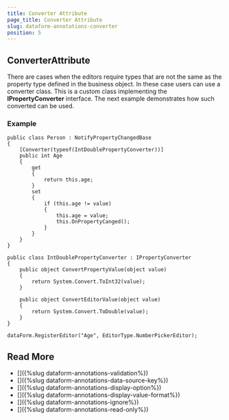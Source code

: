 ```yaml
---
title: Converter Attribute
page_title: Converter Attribute
slug: dataform-annotations-converter
position: 5
---
```


## ConverterAttribute

There are cases when the editors require types that are not the same as the property type defined in the business object. In these case users can use a converter class. This is a custom class implementing the **IPropertyConverter** interface. The next example demonstrates how such converted can be used.

### Example

	public class Person : NotifyPropertyChangedBase
	{
        [Converter(typeof(IntDoublePropertyConverter))]
        public int Age
        {
            get
            {
                return this.age;
            }
            set
            {
                if (this.age != value)
                {
                    this.age = value;
                    this.OnPropertyCanged();
                }
            }
        }
    }

    public class IntDoublePropertyConverter : IPropertyConverter
    {
        public object ConvertPropertyValue(object value)
        {
            return System.Convert.ToInt32(value);
        }

        public object ConvertEditorValue(object value)
        {
            return System.Convert.ToDouble(value);
        }
    }

	dataForm.RegisterEditor("Age", EditorType.NumberPickerEditor);
				
## Read More
- []({%slug dataform-annotations-validation%})
- []({%slug dataform-annotations-data-source-key%})
- []({%slug dataform-annotations-display-option%})
- []({%slug dataform-annotations-display-value-format%})
- []({%slug dataform-annotations-ignore%})
- []({%slug dataform-annotations-read-only%})